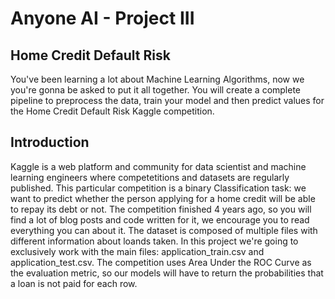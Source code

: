 # Anyone AI - Project III
## Home Credit Default Risk

You've been learning a lot about Machine Learning Algorithms, now we you're gonna be asked to put it all together.
You will create a complete pipeline to preprocess the data, train your model and then predict values for the Home Credit Default Risk Kaggle competition.

## Introduction
Kaggle is a web platform and community for data scientist and machine learning engineers where competetitions and datasets are regularly published.
This particular competition is a binary Classification task: we want to predict whether the person applying for a home credit will be able to repay its debt or not. The competition finished 4 years ago, so you will find a lot of blog posts and code written for it, we encourage you to read everything you can about it.
The dataset is composed of multiple files with different information about loands taken. In this project we're going to exclusively work with the main files: application_train.csv and application_test.csv.
The competition uses Area Under the ROC Curve as the evaluation metric, so our models will have to return the probabilities that a loan is not paid for each row.
